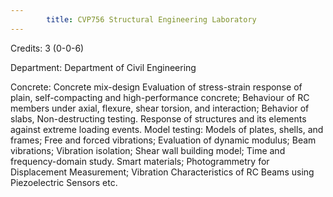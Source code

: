 ```yaml
---
        title: CVP756 Structural Engineering Laboratory
---
```

Credits: 3 (0-0-6)

Department: Department of Civil Engineering

Concrete: Concrete mix-design Evaluation of stress-strain response of plain, self-compacting and high-performance concrete; Behaviour of RC members under axial, flexure, shear torsion, and interaction; Behavior of slabs, Non-destructing testing. Response of structures and its elements against extreme loading events. Model testing: Models of plates, shells, and frames; Free and forced vibrations; Evaluation of dynamic modulus; Beam vibrations; Vibration isolation; Shear wall building model; Time and frequency-domain study. Smart materials; Photogrammetry for Displacement Measurement; Vibration Characteristics of RC Beams using Piezoelectric Sensors etc.